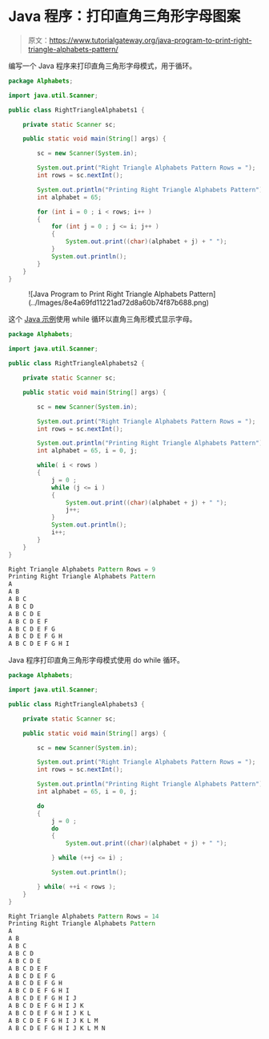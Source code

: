 # Java 程序：打印直角三角形字母图案

> 原文：<https://www.tutorialgateway.org/java-program-to-print-right-triangle-alphabets-pattern/>

编写一个 Java 程序来打印直角三角形字母模式，用于循环。

```java
package Alphabets;

import java.util.Scanner;

public class RightTriangleAlphabets1 {

	private static Scanner sc;

	public static void main(String[] args) {

		sc = new Scanner(System.in);	

		System.out.print("Right Triangle Alphabets Pattern Rows = ");
		int rows = sc.nextInt();

		System.out.println("Printing Right Triangle Alphabets Pattern");
		int alphabet = 65;

		for (int i = 0 ; i < rows; i++ ) 
		{
			for (int j = 0 ; j <= i; j++ ) 	
			{
				System.out.print((char)(alphabet + j) + " ");
			}
			System.out.println();
		}
	}
}
```

<figure class="wp-block-image size-large">![Java Program to Print Right Triangle Alphabets Pattern](../Images/8e4a69fd11221ad72d8a60b74f87b688.png)</figure>

这个 [Java 示例](https://www.tutorialgateway.org/learn-java-programs/)使用 while 循环以直角三角形模式显示字母。

```java
package Alphabets;

import java.util.Scanner;

public class RightTriangleAlphabets2 {

	private static Scanner sc;

	public static void main(String[] args) {

		sc = new Scanner(System.in);	

		System.out.print("Right Triangle Alphabets Pattern Rows = ");
		int rows = sc.nextInt();

		System.out.println("Printing Right Triangle Alphabets Pattern");
		int alphabet = 65, i = 0, j;

		while( i < rows ) 
		{
			j = 0 ; 
			while (j <= i ) 	
			{
				System.out.print((char)(alphabet + j) + " ");
				j++;
			}
			System.out.println();
			i++;
		}
	}
}
```

```java
Right Triangle Alphabets Pattern Rows = 9
Printing Right Triangle Alphabets Pattern
A 
A B 
A B C 
A B C D 
A B C D E 
A B C D E F 
A B C D E F G 
A B C D E F G H 
A B C D E F G H I 
```

Java 程序打印直角三角形字母模式使用 do while 循环。

```java
package Alphabets;

import java.util.Scanner;

public class RightTriangleAlphabets3 {

	private static Scanner sc;

	public static void main(String[] args) {

		sc = new Scanner(System.in);	

		System.out.print("Right Triangle Alphabets Pattern Rows = ");
		int rows = sc.nextInt();

		System.out.println("Printing Right Triangle Alphabets Pattern");
		int alphabet = 65, i = 0, j;

		do
		{
			j = 0 ; 
			do 	
			{
				System.out.print((char)(alphabet + j) + " ");

			} while (++j <= i) ;

			System.out.println();

		} while( ++i < rows );
	}
}
```

```java
Right Triangle Alphabets Pattern Rows = 14
Printing Right Triangle Alphabets Pattern
A 
A B 
A B C 
A B C D 
A B C D E 
A B C D E F 
A B C D E F G 
A B C D E F G H 
A B C D E F G H I 
A B C D E F G H I J 
A B C D E F G H I J K 
A B C D E F G H I J K L 
A B C D E F G H I J K L M 
A B C D E F G H I J K L M N 
```